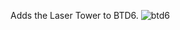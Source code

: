 Adds the Laser Tower to BTD6.
![btd6](https://user-images.githubusercontent.com/116099377/212632832-ee648b97-12e7-47ec-ba84-c5783a9a39a7.png)
